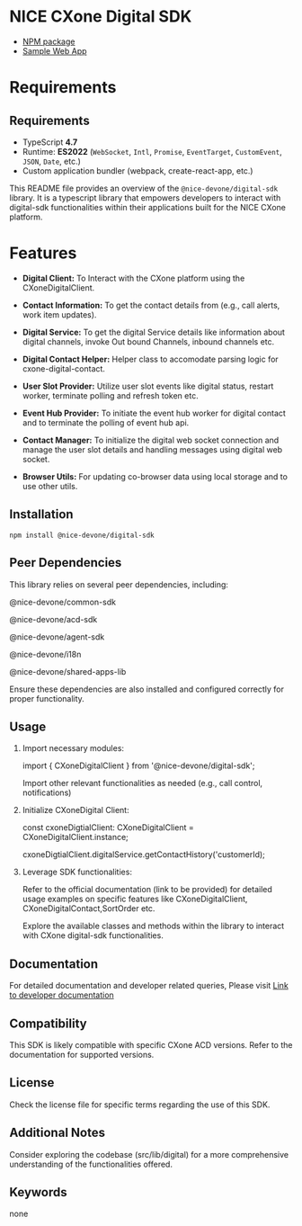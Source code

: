 # NICE CXone Digital SDK

*  [NPM package](https://www.npmjs.com/package/@nice-devone/digital-sdk)
*  [Sample Web App](https://github.com/nice-cxone/webapp-acd-cxagent-sdk-consumer)

# Requirements

## Requirements
*  TypeScript **4.7**
*  Runtime: **ES2022** (`WebSocket`, `Intl`, `Promise`, `EventTarget`, `CustomEvent`, `JSON`, `Date`, etc.)
*  Custom application bundler (webpack, create-react-app, etc.)


This README file provides an overview of the `@nice-devone/digital-sdk` library. It is a typescript library that empowers developers to interact with digital-sdk functionalities within their applications built for the NICE CXone platform.

# Features

* **Digital Client:** To Interact with the CXone platform using the CXoneDigitalClient.

* **Contact Information:** To get the contact details from  (e.g., call alerts, work item updates).

* **Digital Service:** To get the digital Service details like information about digital channels, invoke Out bound Channels, inbound channels etc.

* **Digital Contact Helper:** Helper class to accomodate parsing logic for cxone-digital-contact.

* **User Slot Provider:** Utilize user slot events like digital status, restart worker, terminate polling and refresh token etc.

* **Event Hub Provider:** To initiate the event hub worker for digital contact and to terminate the polling of event hub api.

* **Contact Manager:** To initialize the digital web socket connection and manage the user slot details and handling messages using digital web socket.

* **Browser Utils:** For updating co-browser data using local storage and to use other utils. 


## Installation

`npm install @nice-devone/digital-sdk`

## Peer Dependencies

This library relies on several peer dependencies, including:

@nice-devone/common-sdk 

@nice-devone/acd-sdk

@nice-devone/agent-sdk

@nice-devone/i18n

@nice-devone/shared-apps-lib

Ensure these dependencies are also installed and configured correctly for proper functionality.

## Usage

1. Import necessary modules:

      import { CXoneDigitalClient } from '@nice-devone/digital-sdk';
      
      Import other relevant functionalities as needed (e.g., call control, notifications)

2. Initialize CXoneDigital Client:

      const cxoneDigtialClient: CXoneDigitalClient = CXoneDigitalClient.instance;
      
      cxoneDigtialClient.digitalService.getContactHistory('customerId); 

3. Leverage SDK functionalities:

      Refer to the official documentation (link to be provided) for detailed usage examples on specific features like CXoneDigitalClient, CXoneDigitalContact,SortOrder etc.
      
      Explore the available classes and methods within the library to interact with CXone digital-sdk functionalities.

## Documentation

For detailed documentation and developer related queries, Please visit  [Link to developer documentation](https://developer.niceincontact.com/)

## Compatibility

This SDK is likely compatible with specific CXone ACD versions. Refer to the documentation for supported versions.

## License

Check the license file for specific terms regarding the use of this SDK.

## Additional Notes

Consider exploring the codebase (src/lib/digital) for a more comprehensive understanding of the functionalities offered.

## Keywords

none